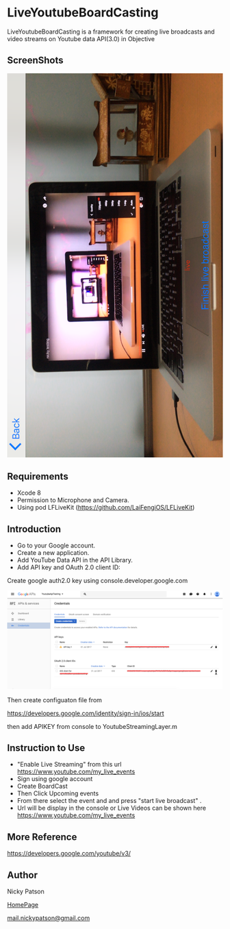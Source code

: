# LiveYoutubeBoardCasting

LiveYoutubeBoardCasting is a framework for creating live broadcasts and video streams on Youtube data API(3.0) in Objective 

## ScreenShots

![Alt text](/ScreenShotSample.png?raw=true "Optional Title")


## Requirements

- Xcode 8
- Permission to Microphone and Camera.
- Using 
  pod LFLiveKit (https://github.com/LaiFengiOS/LFLiveKit)


## Introduction

- Go to your Google account.
- Create a new application.
- Add YouTube Data API in the API Library.  
- Add API key and OAuth 2.0 client ID:

Create google auth2.0 key using console.developer.google.com

![Alt text](/ScreenShot1.png?raw=true "Optional Title")

Then create configuaton file from

https://developers.google.com/identity/sign-in/ios/start

then add APIKEY from console to  YoutubeStreamingLayer.m



## Instruction to Use

- "Enable Live Streaming" from this url https://www.youtube.com/my_live_events
- Sign using google account
- Create BoardCast 
- Then Click Upcoming events 
- From there select the event and and press "start live broadcast" .
- Url will be display in the console or Live Videos can be shown here https://www.youtube.com/my_live_events

## More Reference

https://developers.google.com/youtube/v3/

## Author

Nicky Patson

[HomePage](http://about.me/nickypatson)

<mail.nickypatson@gmail.com>





